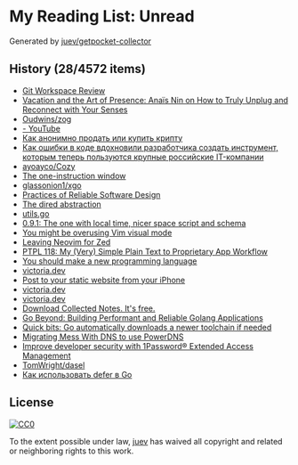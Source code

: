 # My Reading List: Unread

Generated by [juev/getpocket-collector](https://github.com/juev/getpocket-collector)

## History (28/4572 items)

- [Git Workspace Review](https://dolthub.com/blog/2024-08-16-workspace-review/)
- [Vacation and the Art of Presence: Anaïs Nin on How to Truly Unplug and Reconnect with Your Senses](https://www.themarginalian.org/2015/08/14/anais-nin-diary-vacation-presence/)
- [Oudwins/zog](https://github.com/Oudwins/zog)
- [- YouTube](http://www.youtube.com/watch?v=undefined)
- [Как анонимно продать или купить крипту](https://habr.com/ru/articles/835866/)
- [Как ошибки в коде вдохновили разработчика создать инструмент, которым теперь пользуются крупные российские IT-компании](https://kod.ru/kak-oshibki-v-kodie-vdokhnovili-razrabotchika)
- [ayoayco/Cozy](https://github.com/ayoayco/Cozy)
- [The one-instruction window](https://nsrip.com/posts/oneinstruction.html)
- [glassonion1/xgo](https://github.com/glassonion1/xgo)
- [Practices of Reliable Software Design](https://two-wrongs.com/practices-of-reliable-software-design)
- [The dired abstraction](https://lmno.lol/alvaro/the-dired-abstraction)
- [utils.go](https://github.com/NikoMalik/low-level-functions/blob/main/utils.go)
- [0.9.1: The one with local time, nicer space script and schema](https://community.silverbullet.md/t/0-9-1-the-one-with-local-time-nicer-space-script-and-schema/856)
- [You might be overusing Vim visual mode](https://m4xshen.dev/posts/overuse-vim-visual-mode)
- [Leaving Neovim for Zed](https://stevedylan.dev/posts/leaving-neovim-for-zed/)
- [PTPL 118: My (Very) Simple Plain Text to Proprietary App Workflow](https://www.blog.plaintextpaperless.com/p/ptpl-118-plain-text-to-proprietary-workflow)
- [You should make a new programming language](https://ntietz.com/blog/you-should-make-a-new-terrible-programming-language/)
- [victoria.dev](https://victoria.dev/blog/go-automate-your-github-profile-readme/)
- [Post to your static website from your iPhone](https://victoria.dev/blog/post-to-your-static-website-from-your-iphone/)
- [victoria.dev](https://victoria.dev/blog/git-branching-for-small-teams/)
- [victoria.dev](https://victoria.dev/blog/there-are-better-options-for-a-privacy-respecting-phone/)
- [Download Collected Notes. It's free.](https://collectednotes.com)
- [Go Beyond: Building Performant and Reliable Golang Applications](https://blog.zomato.com/go-beyond-building-performant-and-reliable-golang-applications)
- [Quick bits: Go automatically downloads a newer toolchain if needed](https://kokada.capivaras.dev/blog/quick-bits-go-automatically-downloads-a-newer-toolchain-if-needed/)
- [Migrating Mess With DNS to use PowerDNS](https://jvns.ca/blog/2024/08/19/migrating-mess-with-dns-to-use-powerdns/)
- [Improve developer security with 1Password® Extended Access Management](https://blog.1password.com/extended-access-management-developer-security/)
- [TomWright/dasel](https://github.com/TomWright/dasel)
- [Как использовать defer в Go](https://habr.com/ru/companies/otus/articles/833702/)

## License

[![CC0](https://mirrors.creativecommons.org/presskit/buttons/88x31/svg/cc-zero.svg)](https://creativecommons.org/publicdomain/zero/1.0/)

To the extent possible under law, [juev](https://github.com/juev) has waived all copyright and related or neighboring rights to this work.
